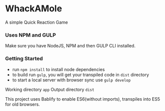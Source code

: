 # WhackAMole
A simple Quick Reaction Game



### Uses NPM and GULP

Make sure you have NodeJS, NPM and then GULP CLI installed.


### Getting Started

 - run `npm install` to install node dependencies
 - to build run `gulp`, you will get your transpiled code in `dist` directory
 - to start a local server with browser sync use `gulp develop`


Working directory `app`
Output directory `dist`


This project uses Bablify to enable ES6(without imports), transpiles into ES5 for old browsers.

